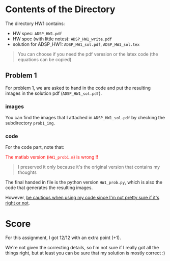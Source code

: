 # Contents of the Directory 

The directory HW1 contains:
- HW spec: `ADSP_HW1.pdf`
- HW spec (with little notes): `ADSP_HW1_write.pdf`
- solution for ADSP_HW1: `ADSP_HW1_sol.pdf`, `ADSP_HW1_sol.tex`
> You can choose if you need the pdf veresion or the latex code (the equations can be copied)

## Problem 1

For problem 1, we are asked to hand in the code and put the resulting images in the solution pdf (`ADSP_HW1_sol.pdf`). 

### images 

You can find the images that I attached in `ADSP_HW1_sol.pdf` by checking the subdirectory `prob1_img`.

### code

For the code part, note that:

<font color = "red">The matlab version (`HW1_prob1.m`) is wrong !!</font>
> I preserved it only because it's the original version that contains my thoughts

The final handed in file is the python version `HW1_prob.py`, which is also the code that generates the resulting images.

However, <ins>be cautious when using my code since I'm not pretty sure if it's right or not</ins>.

# Score

For this assignment, I got $12/12$ with an extra point ($+1$).

We're not given the correcting details, so I'm not sure if I really got all the things right, but at least you can be sure that my solution is mostly correct :)